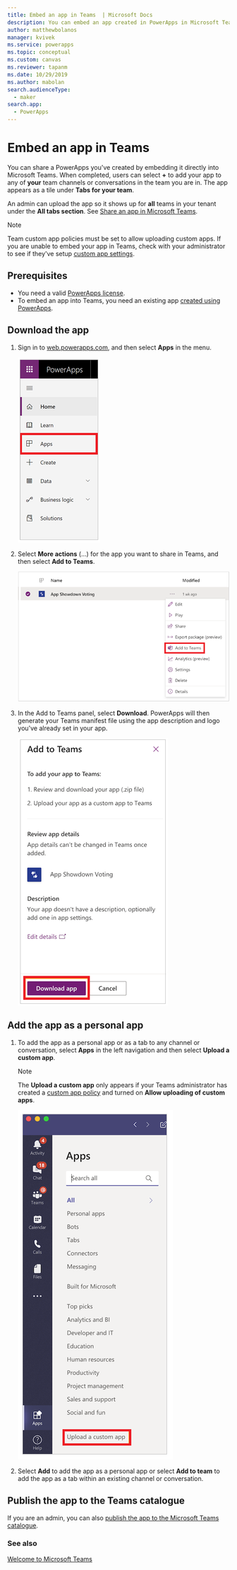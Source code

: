 ```yaml
---
title: Embed an app in Teams  | Microsoft Docs
description: You can embed an app created in PowerApps in Microsoft Teams to share it.
author: matthewbolanos
manager: kvivek
ms.service: powerapps
ms.topic: conceptual
ms.custom: canvas
ms.reviewer: tapanm
ms.date: 10/29/2019
ms.author: mabolan
search.audienceType: 
  - maker
search.app: 
  - PowerApps
---
```

# Embed an app in Teams

You can share a PowerApps you've created by embedding it directly into Microsoft Teams. When completed, users can select **+** to add your app to any of **your** team channels or conversations in the team you are in. The app appears as a tile under **Tabs for your team**.

An admin can upload the app so it shows up for **all** teams in your tenant under the **All tabs section**. See [Share an app in Microsoft Teams](https://docs.microsoft.com/power-platform/admin/embed-app-teams).

> [!NOTE]
> Team custom app policies must be set to allow uploading custom apps. If you are unable to embed your app in Teams, check with your administrator to see if they've setup [custom app settings](https://docs.microsoft.com/MicrosoftTeams/teams-custom-app-policies-and-settings#custom-app-policy-and-settings).

## Prerequisites

- You need a valid [PowerApps license](https://docs.microsoft.com/power-platform/admin/pricing-billing-skus).
- To embed an app into Teams, you need an existing app [created using PowerApps](data-platform-create-app.md).

## Download the app

1. Sign in to [web.powerapps.com](https://web.powerapps.com), and then select **Apps** in the menu.

    ![Show list of apps](./media/embed-teams-app/file-apps2.png "Show list of apps")

2. Select **More actions** (...) for the app you want to share in Teams, and then select **Add to Teams**.

    ![App details](./media/embed-teams-app/add-to-teams.png "Add to Teams")

3. In the Add to Teams panel, select **Download**. PowerApps will then generate your Teams manifest file using the app description and logo you've already set in your app.

    ![App details](./media/embed-teams-app/download-app.png "Download app")

## Add the app as a personal app

1. To add the app as a personal app or as a tab to any channel or conversation, select **Apps** in the left navigation and then select **Upload a custom app**.

    > [!NOTE]
    > The **Upload a custom app** only appears if your Teams administrator has created a [custom app policy](https://docs.microsoft.com/microsoftteams/teams-app-setup-policies) and turned on **Allow uploading of custom apps**.

    ![Add app as tab](./media/embed-teams-app/upload-custom-app.png "Upload a custom app")

2. Select **Add** to add the app as a personal app or select **Add to team** to add the app as a tab within an existing channel or conversation.

## Publish the app to the Teams catalogue

If you are an admin, you can also [publish the app to the Microsoft Teams catalogue](https://docs.microsoft.com/microsoftteams/tenant-apps-catalog-teams).

### See also

[Welcome to Microsoft Teams](https://docs.microsoft.com/MicrosoftTeams/teams-overview)
